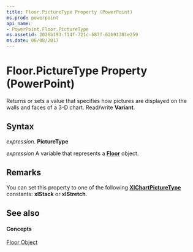 ```yaml
---
title: Floor.PictureType Property (PowerPoint)
ms.prod: powerpoint
api_name:
- PowerPoint.Floor.PictureType
ms.assetid: 2026b193-f14f-721c-b87f-62b91381e259
ms.date: 06/08/2017
---
```



# Floor.PictureType Property (PowerPoint)

Returns or sets a value that specifies how pictures are displayed on the walls and faces of a 3-D chart. Read/write **Variant**.


## Syntax

 _expression_. **PictureType**

 _expression_ A variable that represents a **[Floor](floor-object-powerpoint.md)** object.


## Remarks

You can set this property to one of the following **[XlChartPictureType](xlchartpicturetype-enumeration-powerpoint.md)** constants: **xlStack** or **xlStretch**.


## See also


#### Concepts


[Floor Object](floor-object-powerpoint.md)

